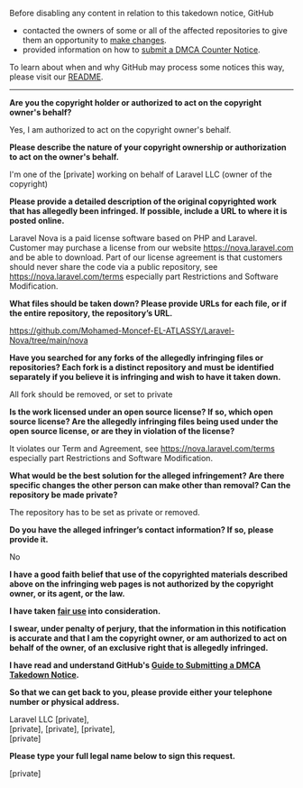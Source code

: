 Before disabling any content in relation to this takedown notice, GitHub
- contacted the owners of some or all of the affected repositories to give them an opportunity to [make changes](https://docs.github.com/en/github/site-policy/dmca-takedown-policy#a-how-does-this-actually-work).
- provided information on how to [submit a DMCA Counter Notice](https://docs.github.com/en/articles/guide-to-submitting-a-dmca-counter-notice).

To learn about when and why GitHub may process some notices this way, please visit our [README](https://github.com/github/dmca/blob/master/README.md).

---

**Are you the copyright holder or authorized to act on the copyright owner's behalf?**

Yes, I am authorized to act on the copyright owner's behalf.

**Please describe the nature of your copyright ownership or authorization to act on the owner's behalf.**

I'm one of the [private] working on behalf of Laravel LLC (owner of the copyright)

**Please provide a detailed description of the original copyrighted work that has allegedly been infringed. If possible, include a URL to where it is posted online.**

Laravel Nova is a paid license software based on PHP and Laravel. Customer may purchase a license from our website https://nova.laravel.com and be able to download. Part of our license agreement is that customers should never share the code via a public repository, see https://nova.laravel.com/terms especially part Restrictions and Software Modification.

**What files should be taken down? Please provide URLs for each file, or if the entire repository, the repository’s URL.**

https://github.com/Mohamed-Moncef-EL-ATLASSY/Laravel-Nova/tree/main/nova

**Have you searched for any forks of the allegedly infringing files or repositories? Each fork is a distinct repository and must be identified separately if you believe it is infringing and wish to have it taken down.**

All fork should be removed, or set to private

**Is the work licensed under an open source license? If so, which open source license? Are the allegedly infringing files being used under the open source license, or are they in violation of the license?**

It violates our Term and Agreement,  see https://nova.laravel.com/terms especially part Restrictions and Software Modification.

**What would be the best solution for the alleged infringement? Are there specific changes the other person can make other than removal? Can the repository be made private?**

The repository has to be set as private or removed.

**Do you have the alleged infringer’s contact information? If so, please provide it.**

No

**I have a good faith belief that use of the copyrighted materials described above on the infringing web pages is not authorized by the copyright owner, or its agent, or the law.**

**I have taken <a href="https://www.lumendatabase.org/topics/22">fair use</a> into consideration.**

**I swear, under penalty of perjury, that the information in this notification is accurate and that I am the copyright owner, or am authorized to act on behalf of the owner, of an exclusive right that is allegedly infringed.**

**I have read and understand GitHub's <a href="https://docs.github.com/articles/guide-to-submitting-a-dmca-takedown-notice/">Guide to Submitting a DMCA Takedown Notice</a>.**

**So that we can get back to you, please provide either your telephone number or physical address.**

Laravel LLC
[private],  
[private], [private], [private],  
[private]

**Please type your full legal name below to sign this request.**

[private]
